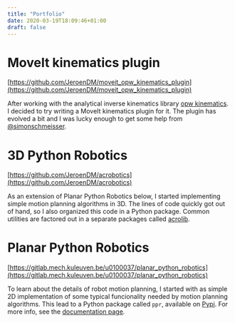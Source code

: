 ```yaml
---
title: "Portfolio"
date: 2020-03-19T18:09:46+01:00
draft: false
---
```


# MoveIt kinematics plugin

[https://github.com/JeroenDM/moveit_opw_kinematics_plugin](https://github.com/JeroenDM/moveit_opw_kinematics_plugin)

After working with the analytical inverse kinematics library [opw kinematics](https://github.com/Jmeyer1292/opw_kinematics). I decided to try writing a MoveIt kinematics plugin for it. The plugin has evolved a bit and I was lucky enough to get some help from [@simonschmeisser](https://github.com/simonschmeisser).

# 3D Python Robotics

[https://github.com/JeroenDM/acrobotics](https://github.com/JeroenDM/acrobotics)

As an extension of Planar Python Robotics below, I started implementing simple motion planning algorithms in 3D. The lines of code quickly got out of hand, so I also organized this code in a Python package. Common utilities are factored out in a separate packages called [acrolib](https://github.com/JeroenDM/acrolib).

<!-- ![robot_animation](robot_animation.gif) -->

# Planar Python Robotics

[https://gitlab.mech.kuleuven.be/u0100037/planar_python_robotics](https://gitlab.mech.kuleuven.be/u0100037/planar_python_robotics)

To learn about the details of robot motion planning, I started with as simple 2D implementation of some typical funcionality needed by motion planning algorithms. This lead to a Python package called `ppr`, available on [Pypi](https://pypi.org/project/ppr/). For more info, see the [documentation page](https://u0100037.pages.mech.kuleuven.be/planar_python_robotics/).